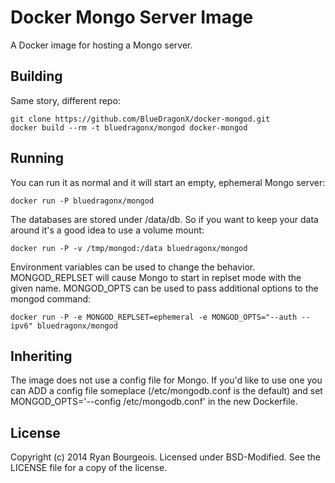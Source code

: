 Docker Mongo Server Image
=========================
A Docker image for hosting a Mongo server.

Building
--------
Same story, different repo:

    git clone https://github.com/BlueDragonX/docker-mongod.git
    docker build --rm -t bluedragonx/mongod docker-mongod

Running
-------
You can run it as normal and it will start an empty, ephemeral Mongo server:

	docker run -P bluedragonx/mongod

The databases are stored under /data/db. So if you want to keep your data
around it's a good idea to use a volume mount:

	docker run -P -v /tmp/mongod:/data bluedragonx/mongod

Environment variables can be used to change the behavior. MONGOD_REPLSET will
cause Mongo to start in replset mode with the given name. MONGOD_OPTS can be
used to pass additional options to the mongod command:

	docker run -P -e MONGOD_REPLSET=ephemeral -e MONGOD_OPTS="--auth --ipv6" bluedragonx/mongod

Inheriting
----------
The image does not use a config file for Mongo. If you'd like to use one you
can ADD a config file someplace (/etc/mongodb.conf is the default) and set
MONGOD_OPTS='--config /etc/mongodb.conf' in the new Dockerfile.

License
-------
Copyright (c) 2014 Ryan Bourgeois. Licensed under BSD-Modified. See the LICENSE
file for a copy of the license.
